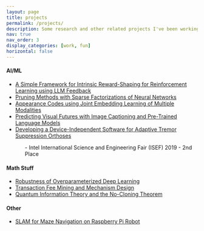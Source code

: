 ```yaml
---
layout: page
title: projects
permalink: /projects/
description: Some research and other related projects I've been working on. Everything here is either a personal project or a research project unrelated to my lab.
nav: true
nav_order: 3
display_categories: [work, fun]
horizontal: false
---
```


<!-- pages/projects.md -->
<link rel="stylesheet" href="https://cdnjs.cloudflare.com/ajax/libs/font-awesome/4.7.0/css/font-awesome.min.css">

<div class="projects">
<h4>AI/ML</h4>
<ul>
<li> 
        <a href="https://alexzhang13.github.io/assets/pdfs/Reward_Shaping_LLM.pdf">A Simple Framework for Intrinsic Reward-Shaping for Reinforcement Learning using LLM Feedback</a> <a href="https://github.com/alexzhang13/reward-shaping-rl"><i class="fa fa-github" style="font-size:18px"></i></a>
</li>
<li> 
        <a href="https://alexzhang13.github.io/assets/pdfs/Pruning_KMatrix_AZ.pdf">Pruning Methods with Sparse Factorizations of Neural Networks</a> <a href="https://github.com/alexzhang13/COS598D-Pruning"><i class="fa fa-github" style="font-size:18px"></i></a>
</li>
<li> 
        <a href="https://arxiv.org/abs/2311.11427">Appearance Codes using Joint Embedding Learning of Multiple Modalities</a> <a href="https://github.com/edogariu/alex-zhang"><i class="fa fa-github" style="font-size:18px"></i></a>
</li>
<li>
        <a href="https://alexzhang13.github.io/assets/pdfs/Futures.pdf"> 
        Predicting Visual Futures with Image Captioning and Pre-Trained Language Models </a>  <a href="https://github.com/alexzhang13/image-gail"><i class="fa fa-github" style="font-size:18px"></i></a>
</li>
<li>
        <a href="https://ieeexplore.ieee.org/abstract/document/9660564"> 
        Developing a Device-Independent Software for Adaptive Tremor Suppression Orthoses </a>  <a href="https://github.com/alexzhang13/TremorWear_Env"><i class="fa fa-github" style="font-size:18px"></i></a>
        <p style="margin-left:25px">
        - Intel International Science and Engineering Fair (ISEF) 2019 - 2nd Place
        </p>
</li>

</ul>
<h4>Math Stuff</h4>
<ul>
<li> 
        <a href="https://alexzhang13.github.io/assets/pdfs/Overparameterized.pdf">Robustness of Overparameterized Deep Learning </a> 
</li>
<li>
<a href="https://arxiv.org/abs/2302.06769">Transaction Fee Mining and Mechanism Design</a>
</li>

<li>
        <a href="https://alexzhang13.github.io/assets/pdfs/No_Clone_Theorem.pdf">Quantum Information Theory and the No-Cloning Theorem</a>
        </li>
 </ul>
</div>

<h4>Other</h4>
<ul>
        <li>
        <a href="https://alexzhang13.github.io/assets/pdfs/AlexBot.pdf"> 
        SLAM for Maze Navigation on Raspberry Pi Robot </a>  <a href="https://github.com/alexzhang13/rcj-code"><i class="fa fa-github" style="font-size:18px"></i></a>
</li>
</ul>
